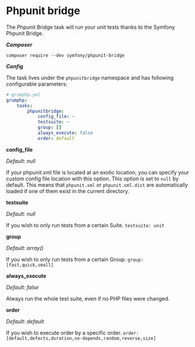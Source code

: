 # Phpunit bridge

The Phpunit Bridge task will run your unit tests thanks to the Symfony Phpunit Bridge.

***Composer***

```
composer require --dev symfony/phpunit-bridge
```

***Config***

The task lives under the `phpunitbridge` namespace and has following configurable parameters:

```yaml
# grumphp.yml
grumphp:
    tasks:
        phpunitbridge:
            config_file: ~
            testsuite: ~
            group: []
            always_execute: false
            order: default
```

**config_file**

*Default: null*

If your phpunit.xml file is located at an exotic location, you can specify your custom config file location with this option.
This option is set to `null` by default.
This means that `phpunit.xml` or `phpunit.xml.dist` are automatically loaded if one of them exist in the current directory.


**testsuite**

*Default: null*

If you wish to only run tests from a certain Suite.
`testsuite: unit`


**group**

*Default: array()*

If you wish to only run tests from a certain Group.
`group: [fast,quick,small]`


**always_execute**

*Default: false*

Always run the whole test suite, even if no PHP files were changed.

**order**

*Default: default*

If you wish to execute order by a specific order. `order: [default,defects,duration,no-depends,random,reverse,size]`